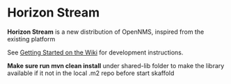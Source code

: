 # Horizon Stream

**Horizon Stream** is a new distribution of OpenNMS, inspired from the existing platform

See [Getting Started on the Wiki](https://github.com/OpenNMS/horizon-stream/wiki/Getting-Started) for development instructions.

**Make sure run mvn clean install** under shared-lib folder to make the library available if it not in the local .m2 repo before start skaffold
